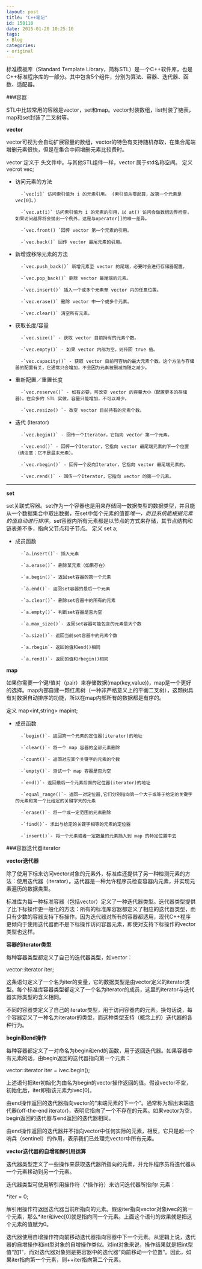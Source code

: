 ```yaml
---
layout: post
title: "C++笔记"
id: 150110
date: 2015-01-20 10:25:10
tags: 
- Blog
categories: 
- original
---
```


标准模板库（Standard Template Library，简称STL）是一个C++软件库，也是C++标准程序库的一部分。其中包含5个组件，分别为算法、容器、迭代器、函数、适配器。

###容器

STL中比较常用的容器是vector，set和map。vector封装数组，list封装了链表，map和set封装了二叉树等。

**vector**

vector可视为会自动扩展容量的数组，vector的特色有支持随机存取，在集合尾端增删元素很快，但是在集合中间增删元素比较费时。

vector 定义于 <vector> 头文件中。与其他STL组件一样，vector 属于std名称空间。
定义 vecrot<int> vec;


- 访问元素的方法

		-`vec[i]` 访问索引值为 i 的元素引用。 (索引值从零起算，故第一个元素是vec[0]。)
	
		-`vec.at(i)` 访问索引值为 i 的元素的引用，以 at() 访问会做数组边界检查，如果访问越界将会抛出一个例外，这是与operator[]的唯一差异。
	
		-`vec.front() `回传 vector 第一个元素的引用。
	
		-`vec.back()` 回传 vector 最尾元素的引用。


- 新增或移除元素的方法

		-`vec.push_back()` 新增元素至 vector 的尾端，必要时会进行存储器配置。
		
		-`vec.pop_back()` 删除 vector 最尾端的元素。
		
		-`vec.insert()` 插入一个或多个元素至 vector 内的任意位置。
		
		-`vec.erase()` 删除 vector 中一个或多个元素。
		
		-`vec.clear()` 清空所有元素。


- 获取长度/容量

		-`vec.size()` - 获取 vector 目前持有的元素个数。
		
		-`vec.empty()` - 如果 vector 内部为空，则传回 true 值。
		
		-`vec.capacity()` - 获取 vector 目前可容纳的最大元素个数。这个方法与存储器的配置有关，它通常只会增加，不会因为元素被删减而随之减少。


- 重新配置／重置长度

		-`vec.reserve()` - 如有必要，可改变 vector 的容量大小（配置更多的存储器）。在众多的 STL 实做，容量只能增加，不可以减少。
		
		-`vec.resize() `- 改变 vector 目前持有的元素个数。



- 迭代 (Iterator)

		-`vec.begin()` - 回传一个Iterator，它指向 vector 第一个元素。
		
		-`vec.end()` - 回传一个Iterator，它指向 vector 最尾端元素的下一个位置（请注意：它不是最末元素）。
		
		-`vec.rbegin()` - 回传一个反向Iterator，它指向 vector 最尾端元素的。
		
		-`vec.rend()` - 回传一个Iterator，它指向 vector 的第一个元素。

----------

**set**

set关联式容器。set作为一个容器也是用来存储同一数据类型的数据类型，并且能从一个数据集合中取出数据，在set中每个元素的值都*唯一，而且系统能根据元素的值自动进行排序*。set容器内所有元素都是以节点的方式来存储，其节点结构和链表差不多，指向父节点和子节点。
定义 set<int> a;

- 成员函数

		-`a.insert()`- 插入元素
		
		-`a.erase()`- 删除某元素（如果存在）
		
		-`a.begin()`- 返回set容器的第一个元素
		
		-`a.end()`- 返回set容器的最后一个元素
		
		-`a.clear()`- 删除set容器中的所有的元素
		
		-`a.empty()`- 判断set容器是否为空
		
		-`a.max_size()`- 返回set容器可能包含的元素最大个数
		
		-`a.size()`- 返回当前set容器中的元素个数
		
		-`a.rbegin`- 返回的值和end()相同
		
		-`a.rend()`- 返回的值和rbegin()相同

**map**

如果你需要一个键/值对（pair）来存储数据(map(key,value))，map是一个更好的选择。map内部自建一颗红黑树（一种非严格意义上的平衡二叉树），这颗树具有对数据自动排序的功能，所以在map内部所有的数据都是有序的。

定义 map<int,string> mapint;


- 成员函数

		-`begin()`- 返回第一个元素的定位器(iterator)的地址
		
		-`clear()`- 将一个 map 容器的全部元素删除
		
		-`count()`- 返回对应某个关键字的元素的个数
		
		-`empty()`- 测试一个 map 容器是否为空
		
		-`end()`- 返回最后一个元素后面的定位器(iterator)的地址
		
		-`equal_range()`- 返回一对定位器,它们分别指向第一个大于或等于给定的关键字的元素和第一个比给定的关键字大的元素
		
		-`erase()`- 将一个或一定范围的元素删除
		
		-`find()`- 求出与给定的关键字相等的元素的定位器
		
		-`insert()`- 将一个元素或者一定数量的元素插入到 map 的特定位置中去

###容器迭代器iterator

**vector迭代器**

除了使用下标来访问vector对象的元素外，标准库还提供了另一种检测元素的方法：使用迭代器（iterator）。迭代器是一种允许程序员检查容器内元素，并实现元素遍历的数据类型。

标准库为每一种标准容器（包括vector）定义了一种迭代器类型。迭代器类型提供了比下标操作更一般化的方法：所有的标准库容器都定义了相应的迭代器类型，而只有少数的容器支持下标操作。因为迭代器对所有的容器都适用，现代C++程序更倾向于使用迭代器而不是下标操作访问容器元素，即使对支持下标操作的vector类型也这样。

**容器的iterator类型**

每种容器类型都定义了自己的迭代器类型，如vector：

vector<int>::iterator iter;

这条语句定义了一个名为iter的变量，它的数据类型是由vector<int>定义的iterator类型。每个标准库容器类型都定义了一个名为iterator的成员，这里的iterator与迭代器实际类型的含义相同。

不同的容器类定义了自己的iterator类型，用于访问容器内的元素。换句话说，每个容器定义了一种名为iterator的类型，而这种类型支持（概念上的）迭代器的各种行为。

**begin和end操作**

每种容器都定义了一对命名为begin和end的函数，用于返回迭代器。如果容器中有元素的话，由begin返回的迭代器指向第一个元素：

vector<int>::iterator iter = ivec.begin();

上述语句把iter初始化为由名为begin的vector操作返回的值。假设vector不空，初始化后，iter即指该元素为ivec[0]。

由end操作返回的迭代器指向vector的“末端元素的下一个”。通常称为超出末端迭代器(off-the-end iterator)，表明它指向了一个不存在的元素。如果vector为空，begin返回的迭代器与end返回的迭代器相同。

由end操作返回的迭代器并不指向vector中任何实际的元素，相反，它只是起一个哨兵（sentinel）的作用，表示我们已处理完vector中所有元素。

**vector迭代器的自增和解引用运算**

迭代器类型定义了一些操作来获取迭代器所指向的元素，并允许程序员将迭代器从一个元素移动到另一个元素。

迭代器类型可使用解引用操作符（*操作符）来访问迭代器所指向r 元素：

*iter = 0;

解引用操作符返回迭代器当前所指向的元素。假设iter指向vector对象ivec的第一个元素，那么*iter和ivec[0]就是指向同一个元素。上面这个语句的效果就是把这个元素的值赋为0。

迭代器使用自增操作符向前移动迭代器指向容器中下一个元素。从逻辑上说，迭代器的自增操作和int型对象的自增操作类似。对int对象来说，操作结果就是把int型值“加1”，而对迭代器对象则是把容器中的迭代器“向前移动一个位置”。因此，如果iter指向第一个元素，则++iter指向第二个元素。